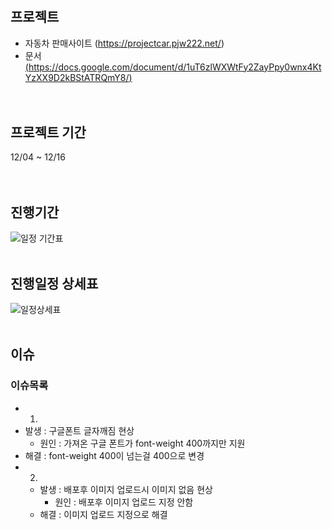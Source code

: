# 

## 프로젝트
- 자동차 판매사이트 (https://projectcar.pjw222.net/)
- 문서 [(https://docs.google.com/document/d/1uT6zlWXWtFy2ZayPpy0wnx4KtYzXX9D2kBStATRQmY8/)](https://docs.google.com/document/d/e/2PACX-1vTApxQMmf1H1MKhqWbWioDqE2mGAImLOLW-0pbauG1o3iVk8dMwoI9gn2Sv3qRKpC-u_Wf62Kk2R37g/pub)
<br><br><br>

## 프로젝트 기간
  12/04 ~ 12/16 
<br><br><br>
## 진행기간
![일정 기간표](https://github.com/pjw222/ProjectCar/assets/142759365/12ffc5c9-b746-4cd9-93cf-56f344562707)
<br><br>
## 진행일정 상세표
![일정상세표](https://github.com/pjw222/ProjectCar/assets/142759365/950db21c-2828-42ef-bd58-20cd3da2c05b)
<br><br>
## 이슈
### 이슈목록
-  1.
  - 발생 : 구글폰트 글자깨짐 현상
    - 원인 : 가져온 구글 폰트가 font-weight 400까지만 지원
  - 해결 :  font-weight 400이 넘는걸 400으로 변경
- 2.
  - 발생 : 배포후 이미지 업로드시 이미지 없음 현상
    - 원인 : 배포후 이미지 업로드 지정 안함
  - 해결 : 이미지 업로드 지정으로 해결

